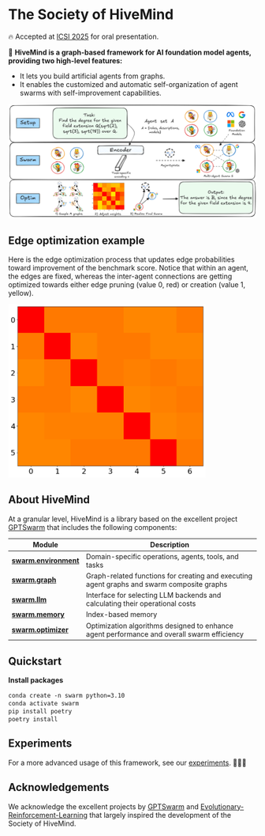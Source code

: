 # The Society of HiveMind

🔥 Accepted at [ICSI 2025](https://www.iasei.org/icsi2025/) for oral presentation.

🐝 **HiveMind is a graph-based framework for AI foundation model agents, providing two high-level features:**

* It lets you build artificial agents from graphs.
* It enables the customized and automatic self-organization of agent swarms with self-improvement capabilities.

<p align="left">
<a href=""><img src="assets/HiveMind.png" alt="HiveMind" width="600px"></a>
</p>

## Edge optimization example

Here is the edge optimization process that updates edge probabilities toward improvement of the benchmark score. Notice that within an agent, the edges are fixed, whereas the inter-agent connections are getting optimized towards either edge pruning (value 0, red) or creation (value 1, yellow).

<img src="assets/edge_opt_base.gif" alt="Edge optimization" width="400">


## About HiveMind

At a granular level, HiveMind is a library based on the excellent project [GPTSwarm](https://github.com/metauto-ai/GPTSwarm) that includes the following components: 


| Module | Description |
| ---- | --- |
| [**swarm.environment**](swarm/environment) | Domain-specific operations, agents, tools, and tasks |
| [**swarm.graph**](swarm/graph) | Graph-related functions for creating and executing agent graphs and swarm composite graphs |
| [**swarm.llm**](swarm/llm) | Interface for selecting LLM backends and calculating their operational costs |
| [**swarm.memory**](swarm/memory) | Index-based memory |
| [**swarm.optimizer**](swarm/optimizer) | Optimization algorithms designed to enhance agent performance and overall swarm efficiency |


## Quickstart

**Install packages**
```
conda create -n swarm python=3.10
conda activate swarm
pip install poetry
poetry install
```

<!-- **You should add API keys in `.env.template` and change its name to `.env`**

```python
OPENAI_API_KEY="" # for OpenAI LLM backend
SEARCHAPI_API_KEY="" # for Web Search
``` -->

<!-- **Getting started with HiveMind is easy. Quickly run a predefined swarm**

```python
from swarm.graph.swarm import Swarm

swarm = Swarm(["IO", "IO", "IO"], "gaia")
task = "What is the capital of Jordan?"
inputs = {"task": task}
answer = await swarm.arun(inputs)
```

**or make use of tools, such as the file analyzer**

```python
from swarm.graph.swarm import Swarm
swarm = Swarm(["IO", "TOT"], "gaia")
task = "Tell me more about this image and summarize it in 3 sentences."
files = ["./datasets/demos/js.png"]
inputs = {"task": task, "files": files}
danswer = swarm.run(inputs)
``` -->

## Experiments

For a more advanced usage of this framework, see our [experiments](https://github.com/nmamie/HiveLLM/tree/experimental_ga/experiments). 🚀🚀🚀


<!-- ## Class diagram

<img src="assets/class_diagram.png" alt="Edge optimization" width="700">

## Example of a Swarm

<img src="assets/swarm_v3.png" alt="Edge optimization" width="500"> -->

## Acknowledgements

We acknowledge the excellent projects by [GPTSwarm](https://github.com/metauto-ai/GPTSwarm) and [Evolutionary-Reinforcement-Learning](https://github.com/ShawK91/Evolutionary-Reinforcement-Learning) that largely inspired the development of the Society of HiveMind.


<!-- ## Contributors -->

<!-- 
## Citation
Please cite our paper if you find the library useful or interesting.
```
@article{}
``` -->
